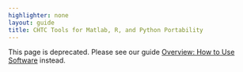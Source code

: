 ```yaml
---
highlighter: none
layout: guide
title: CHTC Tools for Matlab, R, and Python Portability
---
```


This page is deprecated.
Please see our guide [Overview: How to Use Software](software-overview-htc.html) instead.